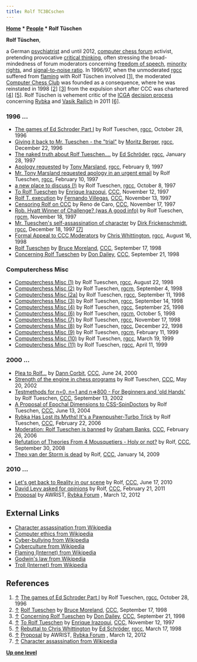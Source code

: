 ```yaml
---
title: Rolf TC3BCschen
---
```

**[Home](Home "Home") \* [People](People "People") \* Rolf Tüschen**


**Rolf Tüschen**,  

a German [psychiatrist](https://en.wikipedia.org/wiki/Psychiatrist) and until 2012, [computer chess forum](Computer_Chess_Forums "Computer Chess Forums") activist, pretending provocative [critical thinking](https://en.wikipedia.org/wiki/Critical_thinking), often stressing the broad-mindedness of forum moderators concerning [freedom of speech](https://en.wikipedia.org/wiki/Freedom_of_speech), [minority rights](https://en.wikipedia.org/wiki/Minority_rights), and [signal-to-noise ratio](https://en.wikipedia.org/wiki/Signal-to-noise_ratio). In 1996/97, when the unmoderated [rgcc](Computer_Chess_Forums "Computer Chess Forums") suffered from [flaming](https://en.wikipedia.org/wiki/Flaming_%28Internet%29) with Rolf Tüschen involved <a id="cite-note-1" href="#cite-ref-1">[1]</a>, the moderated [Computer Chess Club](CCC "CCC") was founded as a consequence, where he was reinstated in 1998 <a id="cite-note-2" href="#cite-ref-2">[2]</a> <a id="cite-note-3" href="#cite-ref-3">[3]</a> from the expulsion short after CCC was chartered <a id="cite-note-4" href="#cite-ref-4">[4]</a> <a id="cite-note-5" href="#cite-ref-5">[5]</a>. 
Rolf Tüschen is vehement critic of the [ICGA](ICGA "ICGA") [decision process](Rybka_Controversy#RybkaDecision "Rybka Controversy") concerning [Rybka](Rybka "Rybka") and [Vasik Rajlich](Vasik_Rajlich "Vasik Rajlich") in 2011 <a id="cite-note-6" href="#cite-ref-6">[6]</a>.



### 1996 ...


* [The games of Ed Schroder Part I](https://groups.google.com/d/msg/rec.games.chess.computer/QJX5754xG4M/GscjUnkK9sEJ) by Rolf Tueschen, [rgcc](Computer_Chess_Forums "Computer Chess Forums"), October 28, 1996
* [Giving it back to Mr. Tueschen - the "trial"](https://groups.google.com/d/msg/rec.games.chess.computer/sfw_rBYhZnk/OregVxBIzOQJ) by [Moritz Berger](Moritz_Berger "Moritz Berger"), [rgcc](Computer_Chess_Forums "Computer Chess Forums"), December 22, 1996
* [The naked truth about Rolf Tueschen....](https://groups.google.com/d/msg/rec.games.chess.computer/g4jlFn5mzGI/9gMCL5O3h28J) by [Ed Schröder](Ed_Schroder "Ed Schroder"), [rgcc](Computer_Chess_Forums "Computer Chess Forums"), January 28, 1997
* [Apology requested](https://groups.google.com/d/msg/rec.games.chess.computer/loyV4a6jakA/LU2vZ0GuE08J) by [Tony Marsland](Tony_Marsland "Tony Marsland"), [rgcc](Computer_Chess_Forums "Computer Chess Forums"), February 9, 1997
* [Mr. Tony Marsland requested apology in an urgent email](https://groups.google.com/d/msg/rec.games.chess.computer/p5jrT47b6K0/FW2GPHwgjLcJ) by Rolf Tueschen, [rgcc](Computer_Chess_Forums "Computer Chess Forums"), February 10, 1997
* [a new place to discuss (!)](https://groups.google.com/d/msg/rec.games.chess.computer/pcnqq8oepB4/uwLi4UE6K_gJ) by Rolf Tueschen, [rgcc](Computer_Chess_Forums "Computer Chess Forums"), October 8, 1997
* [To Rolf Tueschen](https://www.stmintz.com/ccc/index.php?id=11980) by [Enrique Irazoqui](Enrique_Irazoqui "Enrique Irazoqui"), [CCC](CCC "CCC"), November 12, 1997
* [Rolf T. execution](https://www.stmintz.com/ccc/index.php?id=12008) by [Fernando Villegas](Fernando_Villegas "Fernando Villegas"), [CCC](CCC "CCC"), November 13, 1997
* [Censoring Rolf on CCC](https://www.stmintz.com/ccc/index.php?id=12147) by Reno de Caro, [CCC](CCC "CCC"), November 17, 1997
* [Rob. Hyatt Winner of Challenge? (was A good info)](https://groups.google.com/d/msg/rec.games.chess.misc/XPhLa7Kp5nM/0_lzEulmqIQJ) by Rolf Tueschen, [rgcm](Computer_Chess_Forums "Computer Chess Forums"), November 18, 1997
* [Mr. Tueschen's self-assassination of character](https://groups.google.com/d/msg/rec.games.chess.computer/MgaiUJ74EFM/kntwyoLkUv4J) by [Dirk Frickenschmidt](Dirk_Frickenschmidt "Dirk Frickenschmidt"), [rgcc](Computer_Chess_Forums "Computer Chess Forums"), December 18, 1997 <a id="cite-note-7" href="#cite-ref-7">[7]</a>
* [Formal Appeal to CCC Moderators](https://groups.google.com/d/msg/rec.games.chess.computer/eakLuVSEhv4/jxsf5KrllDwJ) by [Chris Whittington](Chris_Whittington "Chris Whittington"), [rgcc](Computer_Chess_Forums "Computer Chess Forums"), August 16, 1998
* [Rolf Tueschen](https://www.stmintz.com/ccc/index.php?id=26877) by [Bruce Moreland](Bruce_Moreland "Bruce Moreland"), [CCC](CCC "CCC"), September 17, 1998
* [Concerning Rolf Tueschen](https://www.stmintz.com/ccc/index.php?id=27456) by [Don Dailey](Don_Dailey "Don Dailey"), [CCC](CCC "CCC"), September 21, 1998


### Computerchess Misc


* [Computerchess Misc (1)](https://groups.google.com/d/msg/rec.games.chess.analysis/kM9JP8qIEZ8/HmatLnBwauwJ) by Rolf Tueschen, [rgcc](Computer_Chess_Forums "Computer Chess Forums"), August 22, 1998
* [Computerchess Misc (2)](https://groups.google.com/d/msg/rec.games.chess.misc/sa1DShX5wZM/TEALb9C9kUkJ) by Rolf Tueschen, [rgcm](Computer_Chess_Forums "Computer Chess Forums"), September 4, 1998
* [Computerchess Misc (2a)](https://groups.google.com/d/msg/rec.games.chess.computer/GQgOAhMFAEU/QiLetNkT3WgJ) by Rolf Tueschen, [rgcc](Computer_Chess_Forums "Computer Chess Forums"), September 11, 1998
* [Computerchess Misc (3)](https://groups.google.com/d/msg/rec.games.chess.analysis/fyTh4GEol4I/_tRIjU9nQ2UJ) by Rolf Tueschen, [rgcc](Computer_Chess_Forums "Computer Chess Forums"), September 14, 1998
* [Computerchess Misc (4)](https://groups.google.com/d/msg/rec.games.chess.computer/MsRbeXpoeAo/0oP5-58kO6MJ) by Rolf Tueschen, [rgcc](Computer_Chess_Forums "Computer Chess Forums"), September 25, 1998
* [Computerchess Misc (6)](https://groups.google.com/d/msg/rec.games.chess.misc/CSkiHbVvuAg/jL3VZyhti78J) by Rolf Tueschen, [rgcm](Computer_Chess_Forums "Computer Chess Forums"), October 5, 1998
* [Computerchess Misc (7)](https://groups.google.com/d/msg/rec.games.chess.analysis/337qeURr0So/gbqEcz7cReMJ) by Rolf Tueschen, [rgcc](Computer_Chess_Forums "Computer Chess Forums"), November 17, 1998
* [Computerchess Misc (8)](https://groups.google.com/d/msg/rec.games.chess.computer/RXxnQ90arJA/r-b5v7kw4BcJ) by Rolf Tueschen, [rgcc](Computer_Chess_Forums "Computer Chess Forums"), December 22, 1998
* [Computerchess Misc (9)](https://groups.google.com/d/msg/rec.games.chess.misc/31ALcziXPvU/u6h20mCNVFEJ) by Rolf Tueschen, [rgcm](Computer_Chess_Forums "Computer Chess Forums"), February 11, 1999
* [Computerchess Misc (10)](https://groups.google.com/d/msg/rec.games.chess.computer/o9v_cOPdJ-A/Hif2WnTyy7cJ) by Rolf Tueschen, [rgcc](Computer_Chess_Forums "Computer Chess Forums"), March 19, 1999
* [Computerchess Misc (11)](https://groups.google.com/d/msg/rec.games.chess.computer/3dLa3maukus/00Xs2QRN89YJ) by Rolf Tueschen, [rgcc](Computer_Chess_Forums "Computer Chess Forums"), April 11, 1999


### 2000 ...


* [Plea to Rolf...](https://www.stmintz.com/ccc/index.php?id=116422) by [Dann Corbit](Dann_Corbit "Dann Corbit"), [CCC](CCC "CCC"), June 24, 2000
* [Strength of the engine in chess programs](https://www.stmintz.com/ccc/index.php?id=230488) by Rolf Tueschen, [CCC](CCC "CCC"), May 20, 2002
* [Testmethods for n=0, n=1 and n=>800 - For Beginners and 'old Hands'](https://www.stmintz.com/ccc/index.php?id=251890) by Rolf Tueschen, [CCC](CCC "CCC"), September 13, 2002
* [A Proposal of Epochal Dimensions to CSS-SpinDoctors](https://www.stmintz.com/ccc/index.php?id=370163) by Rolf Tueschen, [CCC](CCC "CCC"), June 13, 2004
* [Rybka Has Lost its Myths! It's a Pawnpusher-Turbo Trick](https://www.stmintz.com/ccc/index.php?id=488538) by Rolf Tueschen, [CCC](CCC "CCC"), February 22, 2006
* [Moderation: Rolf Tueschen is banned](https://www.stmintz.com/ccc/index.php?id=489640) by [Graham Banks](Graham_Banks "Graham Banks"), [CCC](CCC "CCC"), February 26, 2006
* [Refutation of Theories From 4 Mousquetiers - Holy or not?](http://www.talkchess.com/forum/viewtopic.php?t=24091) by Rolf, [CCC](CCC "CCC"), September 30, 2008
* [Theo van der Storm is dead](http://www.talkchess.com/forum/viewtopic.php?t=26004) by Rolf, [CCC](CCC "CCC"), January 14, 2009


### 2010 ...


* [Let's get back to Reality in our scene](http://www.talkchess.com/forum/viewtopic.php?t=34988) by Rolf, [CCC](CCC "CCC"), June 17, 2010
* [David Levy asked for opinions](http://www.talkchess.com/forum/viewtopic.php?t=38153) by Rolf, [CCC](CCC "CCC"), February 21, 2011
* [Proposal](http://rybkaforum.net/cgi-bin/rybkaforum/topic_show.pl?tid=24519) by AWRIST, [Rybka Forum](Computer_Chess_Forums "Computer Chess Forums") , March 12, 2012


## External Links


* [Character assassination from Wikipedia](https://en.wikipedia.org/wiki/Character_assassination)
* [Computer ethics from Wikipedia](https://en.wikipedia.org/wiki/Computer_ethics)
* [Cyber-bullying from Wikipedia](https://en.wikipedia.org/wiki/Cyber-bullying)
* [Cyberculture from Wikipedia](https://en.wikipedia.org/wiki/Cyberculture)
* [Flaming (Internet) from Wikipedia](https://en.wikipedia.org/wiki/Flaming_%28Internet%29)
* [Godwin's law from Wikipedia](https://en.wikipedia.org/wiki/Godwin%27s_law)
* [Troll (Internet) from Wikipedia](https://en.wikipedia.org/wiki/Troll_%28Internet%29)


## References


1. <a id="cite-ref-1" href="#cite-note-1">↑</a> [The games of Ed Schroder Part I](http://groups.google.com/group/rec.games.chess.computer/browse_frm/thread/4095f9ef9e311b83) by Rolf Tueschen, [rgcc](Computer_Chess_Forums "Computer Chess Forums"), October 28, 1996
2. <a id="cite-ref-2" href="#cite-note-2">↑</a> [Rolf Tueschen](https://www.stmintz.com/ccc/index.php?id=26877) by [Bruce Moreland](Bruce_Moreland "Bruce Moreland"), [CCC](CCC "CCC"), September 17, 1998
3. <a id="cite-ref-3" href="#cite-note-3">↑</a> [Concerning Rolf Tueschen](https://www.stmintz.com/ccc/index.php?id=27456) by [Don Dailey](Don_Dailey "Don Dailey"), [CCC](CCC "CCC"), September 21, 1998
4. <a id="cite-ref-4" href="#cite-note-4">↑</a> [To Rolf Tueschen](https://www.stmintz.com/ccc/index.php?id=11980) by [Enrique Irazoqui](Enrique_Irazoqui "Enrique Irazoqui"), [CCC](CCC "CCC"), November 12, 1997
5. <a id="cite-ref-5" href="#cite-note-5">↑</a> [Rebuttal to Chris Whittington](https://groups.google.com/d/msg/rec.games.chess.computer/QaEKkDyJpoM/ATfN5KFMS_oJ) by [Ed Schröder](Ed_Schroder "Ed Schroder"), [rgcc](Computer_Chess_Forums "Computer Chess Forums"), March 17, 1998
6. <a id="cite-ref-6" href="#cite-note-6">↑</a> [Proposal](http://rybkaforum.net/cgi-bin/rybkaforum/topic_show.pl?tid=24519) by AWRIST, [Rybka Forum](Computer_Chess_Forums "Computer Chess Forums") , March 12, 2012
7. <a id="cite-ref-7" href="#cite-note-7">↑</a> [Character assassination from Wikipedia](https://en.wikipedia.org/wiki/Character_assassination)

**[Up one level](People "People")**







 
